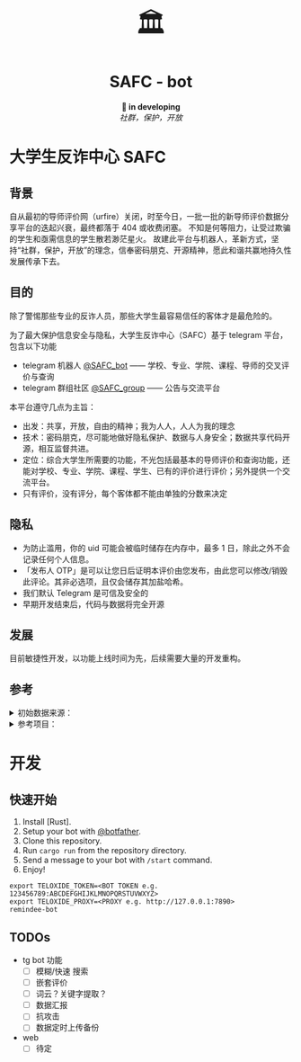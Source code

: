<div align="center">
  <font size="50">🏛️</font>
  <!-- <img width="150" heigth="150" src="./doc/asserts/icon.png"> -->
  <h1>SAFC - bot</h1>
  <b>🧪 in developing</b><br/>
  <i>社群，保护，开放</i><br/>
</div>

# 大学生反诈中心 SAFC

## 背景

自从最初的导师评价网（urfire）关闭，时至今日，一批一批的新导师评价数据分享平台的迭起兴衰，最终都落于 404 或收费闭塞。
不知是何等阻力，让受过欺骗的学生和亟需信息的学生散若渺茫星火。
故建此平台与机器人，革新方式，坚持“社群，保护，开放”的理念，信奉密码朋克、开源精神，愿此和谐共赢地持久性发展传承下去。

## 目的

除了警惕那些专业的反诈人员，那些大学生最容易信任的客体才是最危险的。

为了最大保护信息安全与隐私，大学生反诈中心（SAFC）基于 telegram 平台，包含以下功能

* telegram 机器人 [@SAFC_bot](https://t.me/SAFC_bot) —— 学校、专业、学院、课程、导师的交叉评价与查询
* telegram 群组社区 [@SAFC_group](https://t.me/SAFC_group) —— 公告与交流平台

本平台遵守几点为主旨：

* 出发：共享，开放，自由的精神；我为人人，人人为我的理念
* 技术：密码朋克，尽可能地做好隐私保护、数据与人身安全；数据共享代码开源，相互监督共进。
* 定位：综合大学生所需要的功能，不光包括最基本的导师评价和查询功能，还能对学校、专业、学院、课程、学生、已有的评价进行评价；另外提供一个交流平台。
* 只有评价，没有评分，每个客体都不能由单独的分数来决定

## 隐私

- 为防止滥用，你的 uid 可能会被临时储存在内存中，最多 1 日，除此之外不会记录任何个人信息。
- 「发布人 OTP」是可以让您日后证明本评价由您发布，由此您可以修改/销毁此评论。其非必选项，且仅会储存其加盐哈希。
- 我们默认 Telegram 是可信及安全的
- 早期开发结束后，代码与数据将完全开源

## 发展

目前敏捷性开发，以功能上线时间为先，后续需要大量的开发重构。

## 参考

<details>
<summary>初始数据来源：</summary>
https://github.com/pengp25/RateMySupervisor

https://gitee.com/wdwdwd123/RateMySupervisor
</details>

<details>
<summary>参考项目：</summary>
开发参考： 
https://github.com/magnickolas/remindee-bot
</details>



# 开发

## 快速开始

1. Install [Rust].
2. Setup your bot with [@botfather](https://t.me/botfather).
3. Clone this repository.
4. Run `cargo run` from the repository directory.
5. Send a message to your bot with `/start` command.
6. Enjoy!

```console
export TELOXIDE_TOKEN=<BOT TOKEN e.g. 123456789:ABCDEFGHIJKLMNOPQRSTUVWXYZ>
export TELOXIDE_PROXY=<PROXY e.g. http://127.0.0.1:7890>
remindee-bot
```

## TODOs

- tg bot 功能
  - [ ] 模糊/快速 搜索
  - [ ] 嵌套评价
  - [ ] 词云？关键字提取？
  - [ ] 数据汇报
  - [ ] 抗攻击
  - [ ] 数据定时上传备份
- web
  - [ ] 待定
